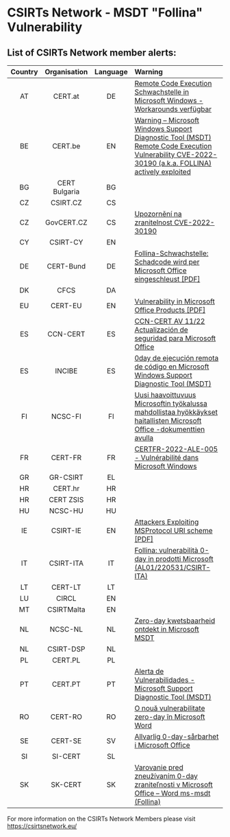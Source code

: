 # CSIRTs Network - MSDT "Follina" Vulnerability

## List of CSIRTs Network member alerts:

| Country | Organisation | Language | Warning |
| :-----: | :----------: | :------: | :------ | 
| AT | CERT.at | DE | [Remote Code Execution Schwachstelle in Microsoft Windows - Workarounds verfügbar](https://cert.at/de/warnungen/2022/5/remote-code-execution-schwachstelle-in-microsoft-windows-workarounds-verfugbar)</a> |
| BE | CERT.be | EN | [Warning – Microsoft Windows Support Diagnostic Tool (MSDT) Remote Code Execution Vulnerability CVE-2022-30190 (a.k.a. FOLLINA) actively exploited](https://www.cert.be/fr/warning-microsoft-windows-support-diagnostic-tool-msdt-remote-code-execution-vulnerability-cve-2022)|
| BG | CERT Bulgaria | BG | |
| CZ | CSIRT.CZ | CS | |
| CZ | GovCERT.CZ | CS | [Upozornění na zranitelnost CVE-2022-30190](https://www.nukib.cz/cs/infoservis/hrozby/1840-upozorneni-na-zranitelnost-cve-2022-30190/) |
| CY | CSIRT-CY | EN | |
| DE | CERT-Bund | DE | [Follina-Schwachstelle: Schadcode wird per Microsoft Office eingeschleust [PDF]](https://www.bsi.bund.de/SharedDocs/Cybersicherheitswarnungen/DE/2022/2022-224508-1032.pdf?__blob=publicationFile&v=2) |
| DK | CFCS | DA | |
| EU | CERT-EU | EN | [Vulnerability in Microsoft Office Products [PDF]](https://media.cert.europa.eu/static/SecurityAdvisories/2022/CERT-EU-SA2022-039.pdf) |
| ES | CCN-CERT | ES | [CCN-CERT AV 11/22 Actualización de seguridad para Microsoft Office](https://www.ccn-cert.cni.es/seguridad-al-dia/avisos-ccn-cert/11817-ccn-cert-av-11-22-actualizacion-de-seguridad-para-microsoft-office.html)|
| ES | INCIBE | ES | [0day de ejecución remota de código en Microsoft Windows Support Diagnostic Tool (MSDT)](https://www.incibe-cert.es/alerta-temprana/avisos-seguridad/0day-ejecucion-remota-codigo-microsoft-windows-support-diagnostic) |
| FI | NCSC-FI | FI | [Uusi haavoittuvuus Microsoftin työkalussa mahdollistaa hyökkäykset haitallisten Microsoft Office -dokumenttien avulla](https://www.kyberturvallisuuskeskus.fi/en/varo_ttn_5/2021) |
| FR | CERT-FR | FR | [CERTFR-2022-ALE-005 - Vulnérabilité dans Microsoft Windows](https://www.cert.ssi.gouv.fr/alerte/CERTFR-2022-ALE-005/) |
| GR | GR-CSIRT | EL | |
| HR | CERT.hr | HR | |
| HR | CERT ZSIS | HR | |
| HU | NCSC-HU | HU | |
| IE | CSIRT-IE | EN | [Attackers Exploiting MSProtocol URI scheme [PDF]](https://www.ncsc.gov.ie/pdfs/ms-msdt_Vulnerability.pdf) |
| IT | CSIRT-ITA | IT | [Follina: vulnerabilità 0-day in prodotti Microsoft (AL01/220531/CSIRT-ITA)](https://www.csirt.gov.it/contenuti/follina-vulnerabilita-0-day-in-prodotti-microsoft-al01-220531-csirt-ita)|
| LT | CERT-LT | LT | |
| LU | CIRCL | EN | |
| MT | CSIRTMalta | EN | |
| NL | NCSC-NL | NL | [Zero-day kwetsbaarheid ontdekt in Microsoft MSDT](https://www.ncsc.nl/actueel/advisory?id=NCSC-2022-0381) |
| NL | CSIRT-DSP | NL | |
| PL | CERT.PL | PL | |
| PT | CERT.PT | PT | [Alerta de Vulnerabilidades - Microsoft Support Diagnostic Tool (MSDT) ](https://dyn.cncs.gov.pt/pt/alerta-detalhe/art/135668/alerta-de-vulnerabilidades-microsoft-support-diagnostic-tool-msdt) |
| RO | CERT-RO | RO | [O nouă vulnerabilitate zero-day în Microsoft Word](https://dnsc.ro/citeste/vulnerabilitate-zero-day-microsoft-word-mai-2022) |
| SE | CERT-SE | SV | [Allvarlig 0-day-sårbarhet i Microsoft Office](https://www.cert.se/2022/05/allvarlig-0-day-sarbarhet-i-microsoft-office) |
| SI | SI-CERT | SL | |
| SK | SK-CERT | SK | [Varovanie pred zneužívaním 0-day zraniteľnosti v Microsoft Office – Word ms-msdt (Follina)](https://www.sk-cert.sk/sk/varovanie-pred-zneuzivanim-0-day-zranitelnosti-v-microsoft-office-word-ms-msdt-follina/index.html)|

 

For more information on the CSIRTs Network Members please visit https://csirtsnetwork.eu/ 
